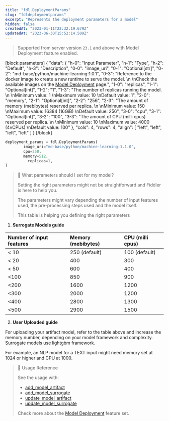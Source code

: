 ```yaml
---
title: "fdl.DeploymentParams"
slug: "fdldeploymentparams"
excerpt: "Represents the deployment parameters for a model"
hidden: false
createdAt: "2023-01-11T22:32:19.679Z"
updatedAt: "2023-06-30T15:52:14.509Z"
---
```

> Supported from server version `23.1` and above with Model Deployment feature enabled.

[block:parameters]
{
  "data": {
    "h-0": "Input Parameter",
    "h-1": "Type",
    "h-2": "Default",
    "h-3": "Description",
    "0-0": "image_uri",
    "0-1": "Optional[str]",
    "0-2": "md-base/python/machine-learning:1.0.1",
    "0-3": "Reference to the docker image to create a new runtime to serve the model.  \n  \nCheck the available images on the [Model Deployment](doc:model-deployment) page.",
    "1-0": "replicas",
    "1-1": "Optional[int]",
    "1-2": "1",
    "1-3": "The number of replicas running the model.  \n  \nMinimum value: 1  \nMaximum value: 10  \nDefault value: 1",
    "2-0": "memory",
    "2-1": "Optional[int]",
    "2-2": "256",
    "2-3": "The amount of memory (mebibytes) reserved per replica.  \n  \nMinimum value: 150  \nMaximum value: 16384 (16GiB)  \nDefault value: 256",
    "3-0": "cpu",
    "3-1": "Optional[int]",
    "3-2": "100",
    "3-3": "The amount of CPU (milli cpus) reserved per replica.  \n  \nMinimum value:  10  \nMaximum value: 4000 (4vCPUs)  \nDefault value: 100"
  },
  "cols": 4,
  "rows": 4,
  "align": [
    "left",
    "left",
    "left",
    "left"
  ]
}
[/block]

```python Usage
deployment_params = fdl.DeploymentParams(
        image_uri="md-base/python/machine-learning:1.1.0",
        cpu=250,
        memory=512,
  		  replicas=1,
)
```

> 📘 What parameters should I set for my model?
> 
> Setting the right parameters might not be straightforward and Fiddler is here to help you.
> 
> The parameters might vary depending the number of input features used, the pre-processing steps used and the model itself.
> 
> This table is helping you defining the right parameters

1. **Surrogate Models guide**

| Number of input features | Memory (mebibytes) | CPU (milli cpus) |
| :----------------------- | :----------------- | :--------------- |
| \< 10                    | 250 (default)      | 100 (default)    |
| \< 20                    | 400                | 300              |
| \< 50                    | 600                | 400              |
| \<100                    | 850                | 900              |
| \<200                    | 1600               | 1200             |
| \<300                    | 2000               | 1200             |
| \<400                    | 2800               | 1300             |
| \<500                    | 2900               | 1500             |

2. **User Uploaded guide**

For uploading your artifact model, refer to the table above and increase the memory number, depending on your model framework and complexity. Surrogate models use lightgbm framework. 

For example, an NLP model for a TEXT input might need memory set at 1024 or higher and CPU at 1000.

> 📘 Usage Reference
> 
> See the usage with:
> 
> - [add_model_artifact](ref:clientadd_model_artifact)
> - [add_model_surrogate](ref:clientadd_model_surrogate)
> - [update_model_artifact](ref:clientupdate_model_artifact)
> - [update_model_surrogate](ref:clientupdate_model_surrogate)
> 
> Check more about the [Model Deployment](doc:model-deployment) feature set.